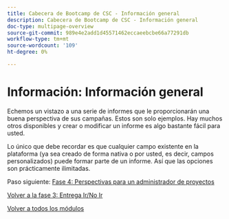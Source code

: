 ```yaml
---
title: Cabecera de Bootcamp de CSC - Información general
description: Cabecera de Bootcamp de CSC - Información general
doc-type: multipage-overview
source-git-commit: 989e4e2add1d45571462eccaeebcbe66a77291db
workflow-type: tm+mt
source-wordcount: '109'
ht-degree: 0%

---
```


# Información: Información general

Echemos un vistazo a una serie de informes que le proporcionarán una buena perspectiva de sus campañas.  Estos son solo ejemplos.  Hay muchos otros disponibles y crear o modificar un informe es algo bastante fácil para usted.

Lo único que debe recordar es que cualquier campo existente en la plataforma (ya sea creado de forma nativa o por usted, es decir, campos personalizados) puede formar parte de un informe.  Así que las opciones son prácticamente ilimitadas.

Paso siguiente: [Fase 4: Perspectivas para un administrador de proyectos](./project-manager.md)

[Volver a la fase 3: Entrega Ir/No Ir](../delivery/go-nogo.md)

[Volver a todos los módulos](../../overview.md)
